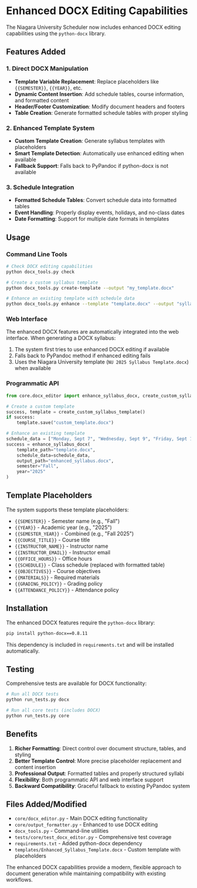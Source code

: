 # Enhanced DOCX Editing Capabilities

The Niagara University Scheduler now includes enhanced DOCX editing capabilities using the `python-docx` library.

## Features Added

### 1. Direct DOCX Manipulation
- **Template Variable Replacement**: Replace placeholders like `{{SEMESTER}}`, `{{YEAR}}`, etc.
- **Dynamic Content Insertion**: Add schedule tables, course information, and formatted content
- **Header/Footer Customization**: Modify document headers and footers
- **Table Creation**: Generate formatted schedule tables with proper styling

### 2. Enhanced Template System
- **Custom Template Creation**: Generate syllabus templates with placeholders
- **Smart Template Detection**: Automatically use enhanced editing when available
- **Fallback Support**: Falls back to PyPandoc if python-docx is not available

### 3. Schedule Integration
- **Formatted Schedule Tables**: Convert schedule data into formatted tables
- **Event Handling**: Properly display events, holidays, and no-class dates
- **Date Formatting**: Support for multiple date formats in templates

## Usage

### Command Line Tools

```bash
# Check DOCX editing capabilities
python docx_tools.py check

# Create a custom syllabus template
python docx_tools.py create-template --output "my_template.docx"

# Enhance an existing template with schedule data
python docx_tools.py enhance --template "template.docx" --output "syllabus.docx" --semester "Fall" --year "2025"
```

### Web Interface
The enhanced DOCX features are automatically integrated into the web interface. When generating a DOCX syllabus:

1. The system first tries to use enhanced DOCX editing if available
2. Falls back to PyPandoc method if enhanced editing fails
3. Uses the Niagara University template (`NU 2025 Syllabus Template.docx`) when available

### Programmatic API

```python
from core.docx_editor import enhance_syllabus_docx, create_custom_syllabus_template

# Create a custom template
success, template = create_custom_syllabus_template()
if success:
    template.save("custom_template.docx")

# Enhance an existing template
schedule_data = ["Monday, Sept 7", "Wednesday, Sept 9", "Friday, Sept 11"]
success = enhance_syllabus_docx(
    template_path="template.docx",
    schedule_data=schedule_data,
    output_path="enhanced_syllabus.docx",
    semester="Fall",
    year="2025"
)
```

## Template Placeholders

The system supports these template placeholders:

- `{{SEMESTER}}` - Semester name (e.g., "Fall")
- `{{YEAR}}` - Academic year (e.g., "2025")  
- `{{SEMESTER_YEAR}}` - Combined (e.g., "Fall 2025")
- `{{COURSE_TITLE}}` - Course title
- `{{INSTRUCTOR_NAME}}` - Instructor name
- `{{INSTRUCTOR_EMAIL}}` - Instructor email
- `{{OFFICE_HOURS}}` - Office hours
- `{{SCHEDULE}}` - Class schedule (replaced with formatted table)
- `{{OBJECTIVES}}` - Course objectives
- `{{MATERIALS}}` - Required materials
- `{{GRADING_POLICY}}` - Grading policy
- `{{ATTENDANCE_POLICY}}` - Attendance policy

## Installation

The enhanced DOCX features require the `python-docx` library:

```bash
pip install python-docx==0.8.11
```

This dependency is included in `requirements.txt` and will be installed automatically.

## Testing

Comprehensive tests are available for DOCX functionality:

```bash
# Run all DOCX tests
python run_tests.py docx

# Run all core tests (includes DOCX)
python run_tests.py core
```

## Benefits

1. **Richer Formatting**: Direct control over document structure, tables, and styling
2. **Better Template Control**: More precise placeholder replacement and content insertion
3. **Professional Output**: Formatted tables and properly structured syllabi
4. **Flexibility**: Both programmatic API and web interface support
5. **Backward Compatibility**: Graceful fallback to existing PyPandoc system

## Files Added/Modified

- `core/docx_editor.py` - Main DOCX editing functionality
- `core/output_formatter.py` - Enhanced to use DOCX editing
- `docx_tools.py` - Command-line utilities
- `tests/core/test_docx_editor.py` - Comprehensive test coverage
- `requirements.txt` - Added python-docx dependency
- `templates/Enhanced_Syllabus_Template.docx` - Custom template with placeholders

The enhanced DOCX capabilities provide a modern, flexible approach to document generation while maintaining compatibility with existing workflows.